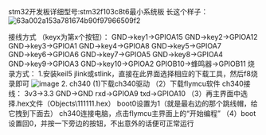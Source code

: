 stm32开发板详细型号:stm32f103c8t6最小系统板
长这个样子：
![63a002a153a781674b90f97966509f2](https://github.com/htc-01/Kalimba/assets/77454549/a9a03576-c1e8-44d3-b037-6b8f5f4948a4)

接线方式 （keyx为第x个按钮）：
GND→key1→GPIOA15
GND→key2→GPIOA12
GND→key3→GPIOA1
GND→key4→GPIOA8
GND→key5→GPIOA7
GND→key6→GPIOA6
GND→key7→GPIOA5
GND→key8→GPIOA4
GND→key9→GPIOA3
GND→key10→GPIOA2
GPIOB10→蜂鸣器→GPIOB11
烧录方式：
1.安装keil5
  jlink或stlink，直接在此界面选择相应的下载工具，然后f8烧录即可
![image](https://github.com/htc-01/Kalimba/assets/77454549/8229fe50-de4b-4fc7-ad5b-d8ecd682a692)
2. ch340
 (1)下载ch340驱动
（2）下载flymcu软件
ch340接线：
3v3→3.3
GND→GND
rxd→GPIOA9
txd→GPIOA10
（3）再主界面中选择.hex文件（Objects\111111.hex）
boot0设置为1（就是最右边的那个跳线帽，给它拽到下面去）
ch340连接电脑，点击flymcu主界面上的“开始编程”
（4）boot设置回0，并按一下旁边的按钮，不出意外的话便可正常运行
